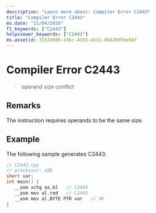 ```yaml
---
description: "Learn more about: Compiler Error C2443"
title: "Compiler Error C2443"
ms.date: "11/04/2016"
f1_keywords: ["C2443"]
helpviewer_keywords: ["C2443"]
ms.assetid: 315330d5-24bc-4193-a531-0642095be58f
---
```

# Compiler Error C2443

> operand size conflict

## Remarks

The instruction requires operands to be the same size.

## Example

The following sample generates C2443:

```cpp
// C2443.cpp
// processor: x86
short var;
int main() {
   __asm xchg ax,bl   // C2443
   __asm mov al,red   // C2443
   __asm mov al,BYTE PTR var   // OK
}
```
